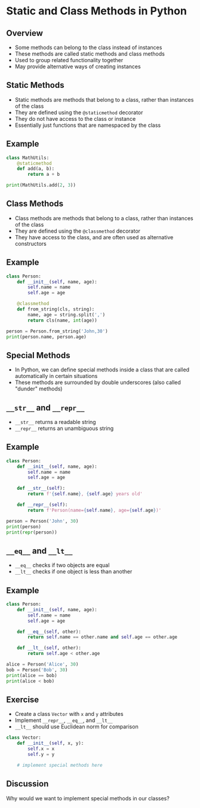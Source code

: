 Static and Class Methods in Python
=================================

Overview
----------------------------------------

- Some methods can belong to the class instead of instances
- These methods are called static methods and class methods
- Used to group related functionality together
- May provide alternative ways of creating instances

Static Methods
--------------

- Static methods are methods that belong to a class, rather than instances of the class
- They are defined using the `@staticmethod` decorator
- They do not have access to the class or instance
- Essentially just functions that are namespaced by the class

Example
-------

```python
class MathUtils:
    @staticmethod
    def add(a, b):
        return a + b

print(MathUtils.add(2, 3))
```

Class Methods
-------------

- Class methods are methods that belong to a class, rather than instances of the class
- They are defined using the `@classmethod` decorator
- They have access to the class, and are often used as alternative constructors

Example
-------

```python
class Person:
    def __init__(self, name, age):
        self.name = name
        self.age = age

    @classmethod
    def from_string(cls, string):
        name, age = string.split(',')
        return cls(name, int(age))

person = Person.from_string('John,30')
print(person.name, person.age)
```

Special Methods
--------------

- In Python, we can define special methods inside a class that are called automatically in certain situations
- These methods are surrounded by double underscores (also called "dunder" methods)

`__str__` and `__repr__`
-------------------------

- `__str__` returns a readable string
- `__repr__` returns an unambiguous string

Example
-------

```python
class Person:
    def __init__(self, name, age):
        self.name = name
        self.age = age

    def __str__(self):
        return f'{self.name}, {self.age} years old'

    def __repr__(self):
        return f'Person(name={self.name}, age={self.age})'

person = Person('John', 30)
print(person)
print(repr(person))
```

`__eq__` and `__lt__`
----------------------

- `__eq__` checks if two objects are equal
- `__lt__` checks if one object is less than another

Example
-------

```python
class Person:
    def __init__(self, name, age):
        self.name = name
        self.age = age

    def __eq__(self, other):
        return self.name == other.name and self.age == other.age

    def __lt__(self, other):
        return self.age < other.age

alice = Person('Alice', 30)
bob = Person('Bob', 30)
print(alice == bob)
print(alice < bob)
```

Exercise
--------

- Create a class `Vector` with `x` and `y` attributes
- Implement `__repr__`, `__eq__`, and `__lt__`
- `__lt__` should use Euclidean norm for comparison

```python
class Vector:
    def __init__(self, x, y):
        self.x = x
        self.y = y

    # implement special methods here
```

Discussion
----------

Why would we want to implement special methods in our classes?
